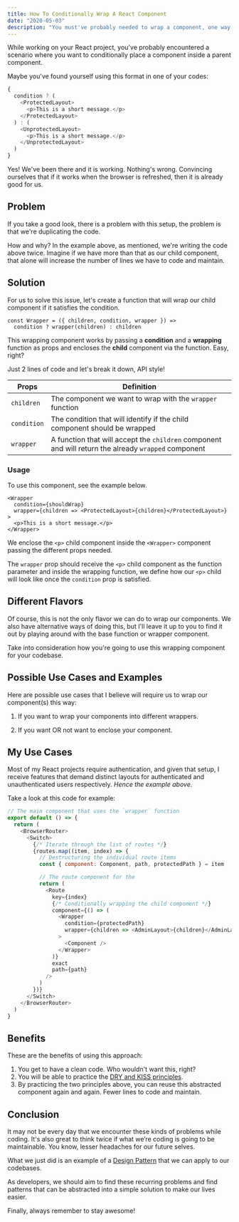 ```yaml
---
title: How To Conditionally Wrap A React Component
date: "2020-05-03"
description: "You must've probably needed to wrap a component, one way or another. In this article, we'll discuss how to conditionally wrap a React component by using Higher Order Components (HOC)."
---
```


While working on your React project, you've probably encountered a scenario where you want to conditionally place a component inside a parent component.

Maybe you've found yourself using this format in one of your codes:

```javascript
{
  condition ? (
    <ProtectedLayout>
      <p>This is a short message.</p>
    </ProtectedLayout>
  ) : (
    <UnprotectedLayout>
      <p>This is a short message.</p>
    </UnprotectedLayout>
  )
}
```

Yes! We've been there and it is working. Nothing's wrong. Convincing ourselves that if it works when the browser is refreshed, then it is already good for us.

## Problem

If you take a good look, there is a problem with this setup, the problem is that we're duplicating the code.

How and why? In the example above, as mentioned, we're writing the code above twice. Imagine if we have more than that as our child component, that alone will increase the number of lines we have to code and maintain.

## Solution

For us to solve this issue, let's create a function that will wrap our child component if it satisfies the condition.

```js{numberLines: true}
const Wrapper = ({ children, condition, wrapper }) =>
  condition ? wrapper(children) : children
```

This wrapping component works by passing a **condition** and a **wrapping** function as props and encloses the **child** component via the function. Easy, right?

Just 2 lines of code and let's break it down, API style!

| Props       | Definition                                                                                           |
| ----------- | ---------------------------------------------------------------------------------------------------- |
| `children`  | The component we want to wrap with the `wrapper` function                                            |
| `condition` | The condition that will identify if the child component should be wrapped                            |
| `wrapper`   | A function that will accept the `children` component and will return the already `wrapped` component |

### Usage

To use this component, see the example below.

```js{numberLines: true}
<Wrapper
  condition={shouldWrap}
  wrapper={children => <ProtectedLayout>{children}</ProtectedLayout>}
>
  <p>This is a short message.</p>
</Wrapper>
```

We enclose the `<p>` child component inside the `<Wrapper>` component passing the different props needed.

The `wrapper` prop should receive the `<p>` child component as the function parameter and inside the wrapping function, we define how our `<p>` child will look like once the `condition` prop is satisfied.

## Different Flavors

Of course, this is not the only flavor we can do to wrap our components. We also have alternative ways of doing this, but I'll leave it up to you to find it out by playing around with the base function or wrapper component.

Take into consideration how you're going to use this wrapping component for your codebase.

## Possible Use Cases and Examples

Here are possible use cases that I believe will require us to wrap our component(s) this way:

1. If you want to wrap your components into different wrappers.

2. If you want OR not want to enclose your component.

## My Use Cases

Most of my React projects require authentication, and given that setup, I receive features that demand distinct layouts for authenticated and unauthenticated users respectively. _Hence the example above_.

Take a look at this code for example:

```js
// The main component that uses the `wrapper` function
export default () => {
  return (
    <BrowserRouter>
      <Switch>
        {/* Iterate through the list of routes */}
        {routes.map((item, index) => {
          // Destructuring the individual route items
          const { component: Component, path, protectedPath } = item

          // The route component for the
          return (
            <Route
              key={index}
              {/* Conditionally wrapping the child component */}
              component={() => (
                <Wrapper
                  condition={protectedPath}
                  wrapper={children => <AdminLayout>{children}</AdminLayout>}
                >
                  <Component />
                </Wrapper>
              )}
              exact
              path={path}
            />
          )
        })}
      </Switch>
    </BrowserRouter>
  )
}
```

## Benefits

These are the benefits of using this approach:

1. You get to have a clean code. Who wouldn't want this, right?
2. You will be able to practice the [DRY and KISS principles](https://dzone.com/articles/software-design-principles-dry-and-kiss).
3. By practicing the two principles above, you can reuse this abstracted component again and again. Fewer lines to code and maintain.

## Conclusion

It may not be every day that we encounter these kinds of problems while coding. It's also great to think twice if what we’re coding is going to be maintainable. You know, lesser headaches for our future selves.

What we just did is an example of a [Design Pattern](https://en.wikipedia.org/wiki/Software_design_pattern) that we can apply to our codebases.

As developers, we should aim to find these recurring problems and find patterns that can be abstracted into a simple solution to make our lives easier.

Finally, always remember to stay awesome!

